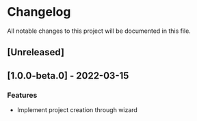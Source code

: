 # Changelog
All notable changes to this project will be documented in this file.

## [Unreleased]
## [1.0.0-beta.0] - 2022-03-15

### Features

- Implement project creation through wizard

<!-- generated by git-cliff -->
